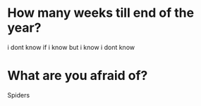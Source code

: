 # How many weeks till end of the year?

i dont know if i know but i know i dont know

# What are you afraid of?

Spiders